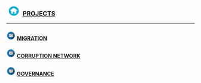 
### <img src = "sample/home.png" width="40" height="25" /> [PROJECTS](https://npdatax.github.io/)

------------------------

#### <img src = "sample/lecture.png" width="25" height="25" /> [MIGRATION](https://npdatax.github.io/migration)

#### <img src = "sample/lecture.png" width="25" height="25" /> [CORRUPTION NETWORK](https://npdatax.github.io/network)

#### <img src = "sample/lecture.png" width="25" height="25" /> [GOVERNANCE](https://npdatax.github.io/governance)







